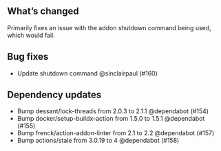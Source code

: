 ## What’s changed

Primarily fixes an issue with the addon shutdown command being used, which would fail.

##  Bug fixes

-  Update shutdown command @sinclairpaul (#160)

##  Dependency updates

- Bump dessant/lock-threads from 2.0.3 to 2.1.1 @dependabot (#154)
- Bump docker/setup-buildx-action from 1.5.0 to 1.5.1 @dependabot (#155)
- Bump frenck/action-addon-linter from 2.1 to 2.2 @dependabot (#157)
- Bump actions/stale from 3.0.19 to 4 @dependabot (#158)
